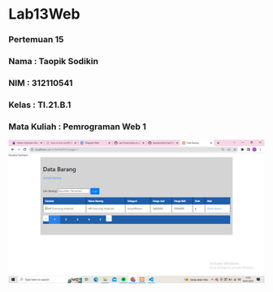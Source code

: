 # Lab13Web

### Pertemuan 15

### Nama : Taopik Sodikin
### NIM : 312110541
### Kelas : TI.21.B.1
### Mata Kuliah : Pemrograman Web 1

![Gambar](SS/SS1.png)
